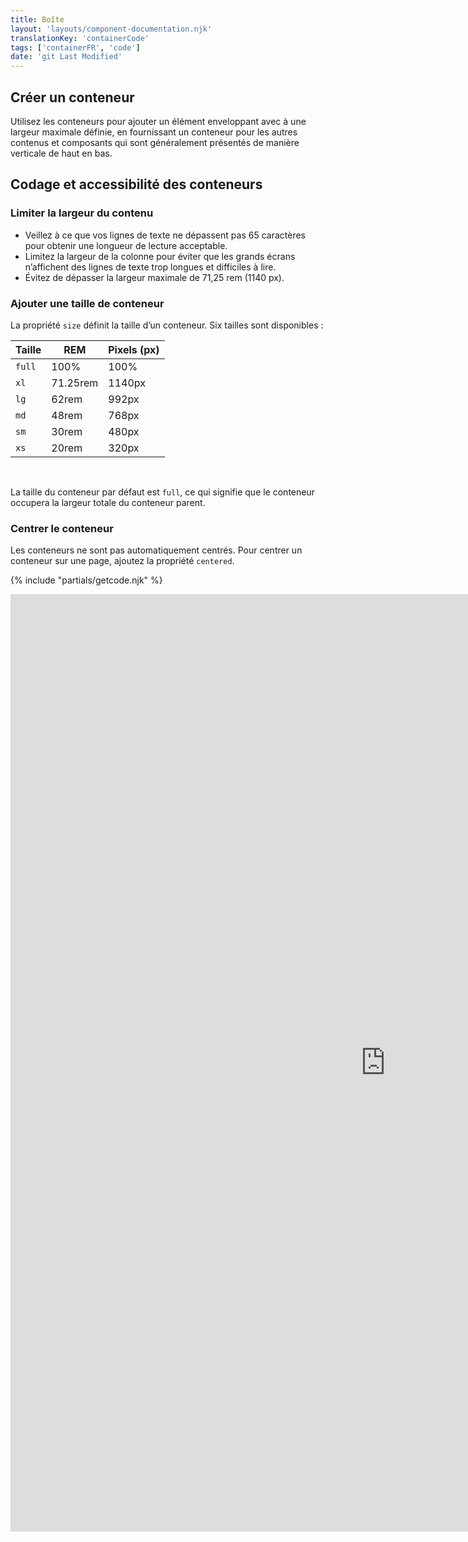 ```yaml
---
title: Boîte
layout: 'layouts/component-documentation.njk'
translationKey: 'containerCode'
tags: ['containerFR', 'code']
date: 'git Last Modified'
---
```


## Créer un conteneur

Utilisez les conteneurs pour ajouter un élément enveloppant avec à une largeur maximale définie, en fournissant un conteneur pour les autres contenus et composants qui sont généralement présentés de manière verticale de haut en bas.

## Codage et accessibilité des conteneurs

### Limiter la largeur du contenu

- Veillez à ce que vos lignes de texte ne dépassent pas 65 caractères pour obtenir une longueur de lecture acceptable.
- Limitez la largeur de la colonne pour éviter que les grands écrans n’affichent des lignes de texte trop longues et difficiles à lire.
- Évitez de dépasser la largeur maximale de 71,25 rem (1140 px).

### Ajouter une taille de conteneur

La propriété `size` définit la taille d’un conteneur. Six tailles sont disponibles :

| Taille | REM      | Pixels (px) |
| ------ | -------- | ----------- |
| `full` | 100%     | 100%        |
| `xl`   | 71.25rem | 1140px      |
| `lg`   | 62rem    | 992px       |
| `md`   | 48rem    | 768px       |
| `sm`   | 30rem    | 480px       |
| `xs`   | 20rem    | 320px       |

<br/>

La taille du conteneur par défaut est `full`, ce qui signifie que le conteneur occupera la largeur totale du conteneur parent.

### Centrer le conteneur

Les conteneurs ne sont pas automatiquement centrés. Pour centrer un conteneur sur une page, ajoutez la propriété `centered`.

{% include "partials/getcode.njk" %}

<iframe
  title="Survol des propriétés et des évènements relatifs à gcds-container."
  src="https://cds-snc.github.io/gcds-components/iframe.html?viewMode=docs&demo=true&singleStory=true&id=components-container--events-properties&lang=fr"
  width="1200"
  height="1500"
  style="display: block; margin: 0 auto;"
  frameBorder="0"
  allow="clipboard-write"
></iframe>
